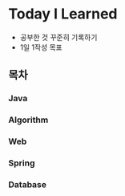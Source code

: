 # Today I Learned
-  공부한 것 꾸준히 기록하기
- 1일 1작성 목표

## 목차
### Java
### Algorithm
### Web
### Spring
### Database 

 
